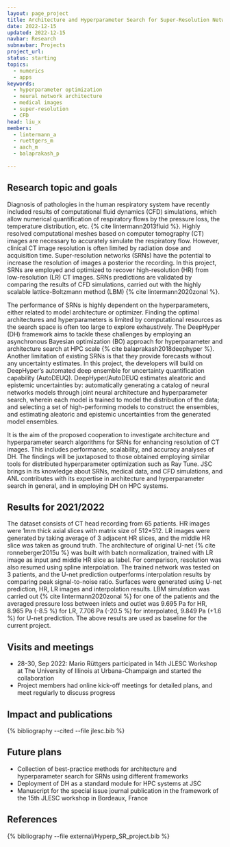 ```yaml
---
layout: page_project
title: Architecture and Hyperparameter Search for Super-Resolution Networks Operating on Medical Images
date: 2022-12-15
updated: 2022-12-15
navbar: Research
subnavbar: Projects
project_url:
status: starting
topics:
  - numerics
  - apps
keywords:
  - hyperparameter optimization 
  - neural network architecture
  - medical images 
  - super-resolution
  - CFD
head: liu_x
members:
  - lintermann_a
  - ruettgers_m
  - aach_m
  - balaprakash_p
  
---
```



## Research topic and goals
Diagnosis of pathologies in the human respiratory system have recently included results of computational fluid dynamics (CFD) simulations, which allow numerical quantification of respiratory flows by the pressure loss, the temperature distribution, etc. {% cite lintermann2013fluid %}. Highly resolved computational meshes based on computer tomography (CT) images are necessary to accurately simulate the respiratory flow. However, clinical CT image resolution is often limited by radiation dose and acquisition time. Super-resolution networks (SRNs) have the potential to increase the resolution of images a posterior the recording. In this project, SRNs are employed and optimized to recover high-resolution (HR) from low-resolution (LR) CT images. SRNs predictions are validated by comparing the results of CFD simulations, carried out with the highly scalable lattice-Boltzmann method (LBM) {% cite lintermann2020zonal %}. 

The performance of SRNs is highly dependent on the hyperparameters, either related to model architecture or optimizer. Finding the optimal architectures and hyperparameters is limited by computational resources as the search space is often too large to explore exhaustively. The DeepHyper (DH) framework aims to tackle these challenges by employing an asynchronous Bayesian optimization (BO) approach for hyperparameter and architecture search at HPC scale {% cite balaprakash2018deephyper %}. Another limitation of existing SRNs is that they provide forecasts without any uncertainty estimates. In this project, the developers will build on DeepHyper’s automated deep ensemble for uncertainty quantification capability (AutoDEUQ). DeepHyper/AutoDEUQ estimates aleatoric and epistemic uncertainties by: automatically generating a catalog of neural networks models through joint neural architecture and hyperparameter search, wherein each model is trained to model the distribution of the data; and selecting a set of high-performing models to construct the ensembles, and estimating aleatoric and epistemic uncertainties from the generated model ensembles.

It is the aim of the proposed cooperation to investigate architecture and hyperparameter search algorithms for SRNs for enhancing resolution of CT images. This includes performance, scalability, and accuracy analyses of DH. The findings will be juxtaposed to those obtained employing similar tools for distributed hyperparameter optimization such as Ray Tune. JSC brings in its knowledge about SRNs, medical data, and CFD simulations, and ANL contributes with its expertise in architecture and hyperparameter search in general, and in employing DH on HPC systems.

## Results for 2021/2022
The dataset consists of CT head recording from 65 patients. HR images were 1mm thick axial slices with matrix size of 512*512. LR images were generated by taking average of 3 adjacent HR slices, and the middle HR slice was taken as ground truth. The architecture of original U-net {% cite ronneberger2015u %} was built with batch normalization, trained with LR image as input and middle HR slice as label. For comparison, resolution was also resumed using spline interpolation. The trained network was tested on 3 patients, and the U-net prediction outperforms interpolation results by comparing peak signal-to-noise ratio. Surfaces were generated using U-net prediction, HR, LR images and interpolation results. LBM simulation was carried out {% cite lintermann2020zonal %} for one of the patients and the averaged pressure loss between inlets and outlet was 9.695 Pa for HR, 8.965 Pa (-8.5 %) for LR, 7.706 Pa (-20.5 %) for interpolated, 9.849 Pa (+1.6 %) for U-net prediction. The above results are used as baseline for the current project.

## Visits and meetings
* 28-30, Sep 2022: Mario Rüttgers participated in 14th JLESC Workshop at The University of Illinois at Urbana-Champaign and started the collaboration
* Project members had online kick-off meetings for detailed plans, and meet regularly to discuss progress

## Impact and publications
{% bibliography --cited --file jlesc.bib %}

## Future plans
* Collection of best-practice methods for architecture and hyperparameter search for SRNs using different frameworks
* Deployment of DH as a standard module for HPC systems at JSC
* Manuscript for the special issue journal publication in the framework of the 15th JLESC workshop in Bordeaux, France

## References
{% bibliography --file external/Hyperp_SR_project.bib %}

